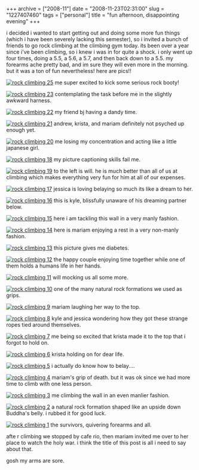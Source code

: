 +++
archive = ["2008-11"]
date = "2008-11-23T02:31:00"
slug = "1227407460"
tags = ["personal"]
title = "fun afternoon, disappointing evening"
+++

i decided i wanted to start getting out and doing some more fun things
(which i have been severely lacking this semester), so i invited a bunch
of friends to go rock climbing at the climbing gym today. its been over
a year since i've been climbing, so i knew i was in for quite a shock.
i only went up four times, doing a 5.5, a 5.6, a 5.7, and then back down
to a 5.5. my forearms ache pretty bad, and im sure they will even more in
the morning. but it was a ton of fun nevertheless! here are pics!!

[![rock climbing 25][1]][2] me super excited to kick some serious rock
booty!

[![rock climbing 23][3]][4] contemplating the task before me in the
slightly awkward harness.

[![rock climbing 22][5]][6] my friend bj having a dandy time.

[![rock climbing 21][7]][8] andrew, krista, and mariam definitely not
psyched up enough yet.

[![rock climbing 20][9]][10] me losing my concentration and acting like
a little japanese girl.

[![rock climbing 18][11]][12] my picture captioning skills fail me.

[![rock climbing 19][13]][14] to the left is will. he is much better than
all of us at climbing which makes everything very fun for him at all of
our expenses.

[![rock climbing 17][15]][16] jessica is loving belaying so much its like
a dream to her.

[![rock climbing 16][17]][18] this is kyle, blissfully unaware of his
dreaming partner below.

[![rock climbing 15][19]][20] here i am tackling this wall in a very manly
fashion.

[![rock climbing 14][21]][22] here is mariam enjoying a rest in a very
non-manly fashion.

[![rock climbing 13][23]][24] this picture gives me diabetes.

[![rock climbing 12][25]][26] the happy couple enjoying time together
while one of them holds a humans life in her hands.

[![rock climbing 11][27]][28] will mocking us all some more.

[![rock climbing 10][29]][30] one of the many natural rock formations we
used as grips.

[![rock climbing 9][31]][32] mariam laughing her way to the top.

[![rock climbing 8][33]][34] kyle and jessica wondering how they got these
strange ropes tied around themselves.

[![rock climbing 7][35]][36] me being so excited that krista made it to
the top that i forgot to hold on.

[![rock climbing 6][37]][38] krista holding on for dear life.

[![rock climbing 5][39]][40] i actually do know how to belay....

[![rock climbing 4][41]][42] mariam's grip of death. but it was ok since
we had more time to climb with one less person.

[![rock climbing 3][43]][44] me climbing the wall in an even manlier
fashion.

[![rock climbing 2][45]][46] a natural rock formation shaped like an
upside down Buddha's belly. i rubbed it for good luck.

[![rock climbing 1][47]][48] the survivors, quivering forearms and all.

afte r climbing we stopped by cafe rio, then mariam invited me over to her
place to watch the holy war. i think the title of this post is all i need
to say about that.

gosh my arms are sore.

[1]: http://farm4.static.flickr.com/3211/3128998247_850963cf7a.jpg
[2]: http://www.flickr.com/photos/28471535@N02/3128998247/ (rock climbing 25 by rjbismark90, on Flickr)
[3]: http://farm4.static.flickr.com/3287/3129827752_5fb6ee05ca.jpg
[4]: http://www.flickr.com/photos/28471535@N02/3129827752/ (rock climbing 23 by rjbismark90, on Flickr)
[5]: http://farm4.static.flickr.com/3251/3128999523_6c756b8ffb.jpg
[6]: http://www.flickr.com/photos/28471535@N02/3128999523/ (rock climbing 22 by rjbismark90, on Flickr)
[7]: http://farm4.static.flickr.com/3223/3129828504_0cfd6991a2.jpg
[8]: http://www.flickr.com/photos/28471535@N02/3129828504/ (rock climbing 21 by rjbismark90, on Flickr)
[9]: http://farm4.static.flickr.com/3091/3129828816_691f403902.jpg
[10]: http://www.flickr.com/photos/28471535@N02/3129828816/ (rock climbing 20 by rjbismark90, on Flickr)
[11]: http://farm4.static.flickr.com/3209/3129001261_56259d1bef.jpg
[12]: http://www.flickr.com/photos/28471535@N02/3129001261/ (rock climbing 18 by rjbismark90, on Flickr)
[13]: http://farm4.static.flickr.com/3227/3129000747_a9ebd8610e.jpg
[14]: http://www.flickr.com/photos/28471535@N02/3129000747/ (rock climbing 19 by rjbismark90, on Flickr)
[15]: http://farm4.static.flickr.com/3100/3129830370_291df7d8db.jpg
[16]: http://www.flickr.com/photos/28471535@N02/3129830370/ (rock climbing 17 by rjbismark90, on Flickr)
[17]: http://farm4.static.flickr.com/3078/3129002201_0e8642e468.jpg
[18]: http://www.flickr.com/photos/28471535@N02/3129002201/ (rock climbing 16 by rjbismark90, on Flickr)
[19]: http://farm4.static.flickr.com/3211/3129831002_13fd398735.jpg
[20]: http://www.flickr.com/photos/28471535@N02/3129831002/ (rock climbing 15 by rjbismark90, on Flickr)
[21]: http://farm4.static.flickr.com/3077/3129831408_d3aef98c82.jpg
[22]: http://www.flickr.com/photos/28471535@N02/3129831408/ (rock climbing 14 by rjbismark90, on Flickr)
[23]: http://farm4.static.flickr.com/3240/3129003399_aedd4c81f8.jpg
[24]: http://www.flickr.com/photos/28471535@N02/3129003399/ (rock climbing 13 by rjbismark90, on Flickr)
[25]: http://farm4.static.flickr.com/3085/3129003831_e745c1fb1a.jpg
[26]: http://www.flickr.com/photos/28471535@N02/3129003831/ (rock climbing 12 by rjbismark90, on Flickr)
[27]: http://farm4.static.flickr.com/3226/3129004379_fea6aaac5a.jpg
[28]: http://www.flickr.com/photos/28471535@N02/3129004379/ (rock climbing 11 by rjbismark90, on Flickr)
[29]: http://farm4.static.flickr.com/3209/3129004675_3e35164eb5.jpg
[30]: http://www.flickr.com/photos/28471535@N02/3129004675/ (rock climbing 10 by rjbismark90, on Flickr)
[31]: http://farm4.static.flickr.com/3249/3129004973_87da2c0953.jpg
[32]: http://www.flickr.com/photos/28471535@N02/3129004973/ (rock climbing 9 by rjbismark90, on Flickr)
[33]: http://farm4.static.flickr.com/3075/3129833616_01c333aa22.jpg
[34]: http://www.flickr.com/photos/28471535@N02/3129833616/ (rock climbing 8 by rjbismark90, on Flickr)
[35]: http://farm4.static.flickr.com/3266/3129834040_19839f778d.jpg
[36]: http://www.flickr.com/photos/28471535@N02/3129834040/ (rock climbing 7 by rjbismark90, on Flickr)
[37]: http://farm4.static.flickr.com/3208/3129006059_e577ce116c.jpg
[38]: http://www.flickr.com/photos/28471535@N02/3129006059/ (rock climbing 6 by rjbismark90, on Flickr)
[39]: http://farm4.static.flickr.com/3120/3129006629_2bcff0240c.jpg
[40]: http://www.flickr.com/photos/28471535@N02/3129006629/ (rock climbing 5 by rjbismark90, on Flickr)
[41]: http://farm4.static.flickr.com/3094/3129006997_720b81544c.jpg
[42]: http://www.flickr.com/photos/28471535@N02/3129006997/ (rock climbing 4 by rjbismark90, on Flickr)
[43]: http://farm4.static.flickr.com/3291/3129835662_230273a84f.jpg
[44]: http://www.flickr.com/photos/28471535@N02/3129835662/ (rock climbing 3 by rjbismark90, on Flickr)
[45]: http://farm4.static.flickr.com/3130/3129835908_469d607cf2.jpg
[46]: http://www.flickr.com/photos/28471535@N02/3129835908/ (rock climbing 2 by rjbismark90, on Flickr)
[47]: http://farm4.static.flickr.com/3223/3129836362_f73ec0f2ab.jpg
[48]: http://www.flickr.com/photos/28471535@N02/3129836362/ (rock climbing 1 by rjbismark90, on Flickr)

